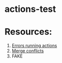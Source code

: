 # actions-test

# Resources:

1. [Errors running actions](https://jonathansoma.com/everything/git/github-actions-403-error/)
2. [Merge conflicts](https://ioflood.com/blog/solved-git-error-you-have-divergent-branches-and-need-to-specify-how-to-reconcile-them/#:~:text=One%20strategy%20to%20reconcile%20divergent,new%20snapshot%20of%20the%20project.)
3. FAKE
